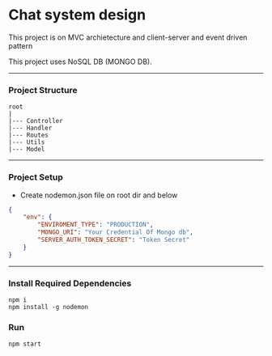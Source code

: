 # Chat system design
This project is on MVC archietecture and client-server and event driven pattern

This project uses NoSQL DB (MONGO DB).

-------------
### Project Structure
```
root
|
|--- Controller
|--- Handler
|--- Routes
|--- Utils 
|--- Model 
````
---------
### Project Setup
- Create nodemon.json file on root dir and below
```json
{
    "env": {
        "ENVIROMENT_TYPE": "PRODUCTION",
        "MONGO_URI": "Your Credential Of Mongo db",
        "SERVER_AUTH_TOKEN_SECRET": "Token Secret"
    }
}
```
---

### Install Required Dependencies
```
npm i
npm install -g nodemon
```
### Run
```
npm start
```